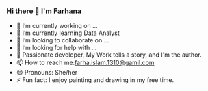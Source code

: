 ### Hi there 👋 I'm Farhana
- 🔭 I’m currently working on ...
- 🌱 I’m currently learning  Data Analyst 
- 👯 I’m looking to collaborate on ...
- 🤔 I’m looking for help with ...
- 💬 Passionate developer, My Work tells a story, and I'm the author.
- 📫 How to reach me:farha.islam.1310@gamil.com 
- 😄 Pronouns: She/her
- ⚡ Fun fact:  I enjoy painting and drawing in my free time.
